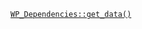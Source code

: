 <p><code><a href="https://developer.wordpress.org/reference/classes/wp_dependencies/get_data/">WP_Dependencies::get_data()</a></code></p>
